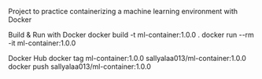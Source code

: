Project to practice containerizing a machine learning environment with Docker

Build & Run with Docker
docker build -t ml-container:1.0.0 .
docker run --rm -it ml-container:1.0.0



Docker Hub
docker tag ml-container:1.0.0 sallyalaa013/ml-container:1.0.0
docker push sallyalaa013/ml-container:1.0.0
